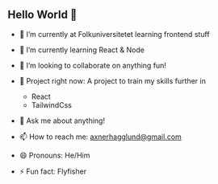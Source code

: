## Hello World 👋


- 🔭 I’m currently at Folkuniversitetet learning frontend stuff
- 🌱 I’m currently learning React & Node 
- 👯 I’m looking to collaborate on anything fun!
- 🌲 Project right now:
  A project to train my skills further in
  * React
  * TailwindCss

- 💬 Ask me about anything!
- 📫 How to reach me: axnerhagglund@gmail.com
- 😄 Pronouns: He/Him
- ⚡ Fun fact: Flyfisher

